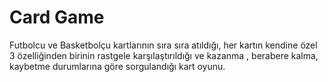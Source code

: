 # Card Game
 Futbolcu ve Basketbolçu kartlarının sıra sıra atıldığı, her kartın kendine özel 3 özelliğinden birinin rastgele karşılaştırıldığı ve kazanma , berabere kalma, kaybetme durumlarına göre sorgulandığı kart oyunu.
